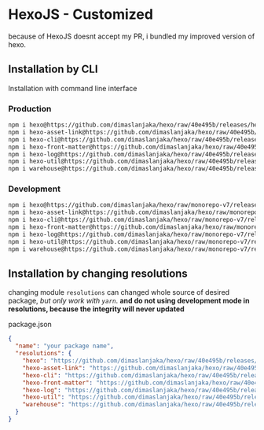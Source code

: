 # HexoJS - Customized
because of HexoJS doesnt accept my PR, i bundled my improved version of hexo.

## Installation by CLI
Installation with command line interface

### Production

```bash
npm i hexo@https://github.com/dimaslanjaka/hexo/raw/40e495b/releases/hexo.tgz
npm i hexo-asset-link@https://github.com/dimaslanjaka/hexo/raw/40e495b/releases/hexo-asset-link.tgz
npm i hexo-cli@https://github.com/dimaslanjaka/hexo/raw/40e495b/releases/hexo-cli.tgz
npm i hexo-front-matter@https://github.com/dimaslanjaka/hexo/raw/40e495b/releases/hexo-front-matter.tgz
npm i hexo-log@https://github.com/dimaslanjaka/hexo/raw/40e495b/releases/hexo-log.tgz
npm i hexo-util@https://github.com/dimaslanjaka/hexo/raw/40e495b/releases/hexo-util.tgz
npm i warehouse@https://github.com/dimaslanjaka/hexo/raw/40e495b/releases/warehouse.tgz
```

### Development

```bash
npm i hexo@https://github.com/dimaslanjaka/hexo/raw/monorepo-v7/releases/hexo.tgz
npm i hexo-asset-link@https://github.com/dimaslanjaka/hexo/raw/monorepo-v7/releases/hexo-asset-link.tgz
npm i hexo-cli@https://github.com/dimaslanjaka/hexo/raw/monorepo-v7/releases/hexo-cli.tgz
npm i hexo-front-matter@https://github.com/dimaslanjaka/hexo/raw/monorepo-v7/releases/hexo-front-matter.tgz
npm i hexo-log@https://github.com/dimaslanjaka/hexo/raw/monorepo-v7/releases/hexo-log.tgz
npm i hexo-util@https://github.com/dimaslanjaka/hexo/raw/monorepo-v7/releases/hexo-util.tgz
npm i warehouse@https://github.com/dimaslanjaka/hexo/raw/monorepo-v7/releases/warehouse.tgz
```

## Installation by changing resolutions
changing module `resolutions` can changed whole source of desired package, _but only work with `yarn`_. **and do not using development mode in resolutions, because the integrity will never updated**

package.json
```json
{
  "name": "your package name",
  "resolutions": {
    "hexo": "https://github.com/dimaslanjaka/hexo/raw/40e495b/releases/hexo.tgz",
    "hexo-asset-link": "https://github.com/dimaslanjaka/hexo/raw/40e495b/releases/hexo-asset-link.tgz",
    "hexo-cli": "https://github.com/dimaslanjaka/hexo/raw/40e495b/releases/hexo-cli.tgz",
    "hexo-front-matter": "https://github.com/dimaslanjaka/hexo/raw/40e495b/releases/hexo-front-matter.tgz",
    "hexo-log": "https://github.com/dimaslanjaka/hexo/raw/40e495b/releases/hexo-log.tgz",
    "hexo-util": "https://github.com/dimaslanjaka/hexo/raw/40e495b/releases/hexo-util.tgz",
    "warehouse": "https://github.com/dimaslanjaka/hexo/raw/40e495b/releases/warehouse.tgz"
  }
}
```